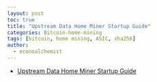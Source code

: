 ```yaml
---
layout: post
toc: true
title: "Upstream Data Home Miner Startup Guide"
categories: Bitcoin-home-mining
tags: [bitcoin, home mining, ASIC, sha256]
author:
  - econoalchemist
---
```


- [Upstream Data Home Miner Startup Guide](https://econoalchemist.github.io/UpstreamData-Startup/)
